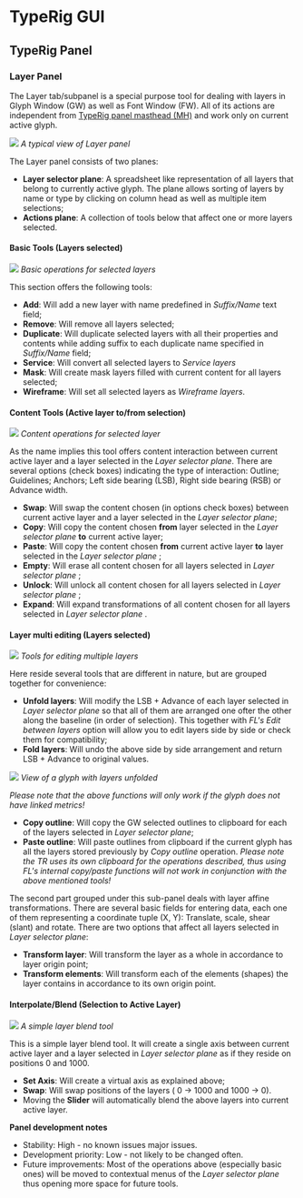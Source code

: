# TypeRig GUI 

## TypeRig Panel

### Layer Panel
The Layer tab/subpanel is a special purpose tool for dealing with layers in Glyph Window (GW) as well as Font Window (FW). All of its actions are independent from [TypeRig panel masthead (MH)](https://kateliev.github.io/TypeRig/Docs/GUI/TR-Panel-Basics) and work only on current active glyph.

![](./img/TR-Node-Layer-00.png)
_A typical view of Layer panel_

The Layer panel consists of two planes:
- **Layer selector plane**: A spreadsheet like representation of all layers that belong to currently active glyph. The plane allows sorting of layers by name or type by clicking on column head as well as multiple item selections;
- **Actions plane**: A collection of tools below that affect one or more layers selected.

#### Basic Tools (Layers selected)
![](./img/TR-Node-Layer-01.png)
_Basic operations for selected layers_

This section offers the following tools:
- **Add**: Will add a new layer with name predefined in _Suffix/Name_ text field;
- **Remove**: Will remove all layers selected;
- **Duplicate**: Will duplicate selected layers with all their properties and contents while adding suffix to each duplicate name specified in _Suffix/Name_ field;
- **Service**: Will convert all selected layers to _Service layers_
- **Mask**: Will create mask layers filled with current content for all layers selected;
- **Wireframe**: Will set all selected layers as _Wireframe layers_.

#### Content Tools (Active layer to/from selection)
![](./img/TR-Node-Layer-02.png)
_Content operations for selected layer_

As the name implies this tool offers content interaction between current active layer and a layer selected in the _Layer selector plane_. There are several options (check boxes) indicating the type of interaction: Outline; Guidelines; Anchors; Left side bearing (LSB), Right side bearing (RSB) or Advance width.

- **Swap**: Will swap the content chosen (in options check boxes) between current active layer and a layer selected in the _Layer selector plane_;
- **Copy**: Will copy the content chosen **from** layer selected in the _Layer selector plane_ **to** current active layer;
- **Paste**: Will copy the content chosen **from** current active layer **to** layer selected in the _Layer selector plane_ ;
- **Empty**: Will erase all content chosen for all layers selected in _Layer selector plane_ ;
- **Unlock**: Will unlock all content chosen for all layers selected in _Layer selector plane_ ;
- **Expand**: Will expand transformations of all content chosen for all layers selected in _Layer selector plane_ .

#### Layer multi editing (Layers selected)
![](./img/TR-Node-Layer-03.png)
_Tools for editing multiple layers_

Here reside several tools that are different in nature, but are grouped together for convenience:
- **Unfold layers**: Will modify the LSB + Advance of each layer selected in _Layer selector plane_ so that all of them are arranged one ofter the other along the baseline (in order of selection). This together with _FL's Edit between layers_ option will allow you to edit layers side by side or check them for compatibility;
- **Fold layers**: Will undo the above side by side arrangement and return LSB + Advance to original values.

![](./img/TR-Node-Layer-03A.png)
_View of a glyph with layers unfolded_

_Please note that the above functions will only work if the glyph does not have linked metrics!_

- **Copy outline**: Will copy the GW selected outlines to clipboard for each of the layers selected in _Layer selector plane_;
- **Paste outline**: Will paste outlines from clipboard if the current glyph has all the layers stored previously by _Copy outline_ operation.
_Please note the TR uses its own clipboard for the operations described, thus using FL's internal copy/paste functions will not work in conjunction with the above mentioned tools!_

The second part grouped under this sub-panel deals with layer affine transformations. There are several basic fields for entering data, each one of them representing a coordinate tuple (X, Y): Translate, scale, shear (slant) and rotate. There are two options that affect all layers selected in  _Layer selector plane_:
- **Transform layer**: Will transform the layer as a whole in accordance to layer origin point;
- **Transform elements**: Will transform each of the elements (shapes) the layer contains in accordance to its own origin point.


#### Interpolate/Blend (Selection to Active Layer)
![](./img/TR-Node-Layer-04.png)
_A simple layer blend tool_

This is a simple layer blend tool. It will create a single axis between current active layer and a layer selected in _Layer selector plane_ as if they reside on positions 0 and 1000.
- **Set Axis**: Will create a virtual axis as explained above;
- **Swap**: Will swap positions of the layers ( 0 -> 1000 and 1000 -> 0).
- Moving the **Slider** will automatically blend the above layers into current active layer.



**Panel development notes**
- Stability: High - no known issues major issues.
- Development priority: Low - not likely to be changed often.
- Future improvements: Most of the operations above (especially basic ones) will be moved to contextual menus of the _Layer selector plane_  thus opening more space for future tools. 
